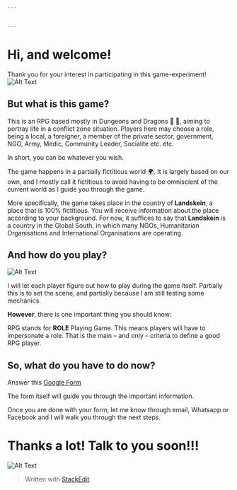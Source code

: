 ```yaml
---


---
```


<h1 id="hi-and-welcome">Hi, and welcome!</h1>
<p>Thank you for your interest in participating in this game-experiment!<br>
<img src="https://media.giphy.com/media/opQwepqlcOUzm/giphy.gif" alt="Alt Text"></p>
<h2 id="but-what-is-this-game">But what is this game?</h2>
<p>This is an RPG based mostly in Dungeons and Dragons 🐉 🎲, aiming to portray life in a conflict zone situation. Players here may choose a role, being a local, a foreigner, a member of the private sector, government, NGO, Army, Medic, Community Leader, Socialite etc. etc.</p>
<p>In short, you can be whatever you wish.</p>
<p>The game happens in a partially fictitious world 🌍. It is largely based on our own, and I mostly call it fictitious to avoid having to be omniscient of the current world as I guide you through the game.</p>
<p>More specifically, the game takes place in the country of <strong>Landskein</strong>, a place that is 100% fictitious. You will receive information about the place according to your background. For now, it suffices to say that <strong>Landskein</strong> is a country in the Global South, in which many NGOs, Humanitarian Organisations and International Organisations are operating.</p>
<h2 id="and-how-do-you-play">And how do you play?</h2>
<p><img src="https://media.giphy.com/media/uTn16N0kybXX2/giphy.gif" alt="Alt Text"></p>
<p>I will let each player figure out how to play during the game itself. Partially this is to set the scene, and partially because I am still testing some mechanics.</p>
<p><strong>However</strong>, there is one important thing you should know:</p>
<p>RPG stands for <strong>ROLE</strong> Playing Game. This means players will have to impersonate a role. That is the main – and only – criteria to define a good RPG player.</p>
<h2 id="so-what-do-you-have-to-do-now">So, what do you have to do now?</h2>
<p>Answer this <a href="https://docs.google.com/forms/d/e/1FAIpQLSc9cPcWtcRaevgAitP9OWkSHpG48t7VDgbjS5ePfkT4R6sttw/viewform?usp=sf_link">Google Form</a></p>
<p>The form itself will guide you through the important information.</p>
<p>Once you are done with your form, let me know through email, Whatsapp or Facebook and I will walk you through the next steps.</p>
<h1 id="thanks-a-lot-talk-to-you-soon">Thanks a lot! Talk to you soon!!!</h1>
<p><img src="https://media.giphy.com/media/wDUYalUmpRbBS/giphy.gif" alt="Alt Text"></p>
<blockquote>
<p>Written with <a href="https://stackedit.io/">StackEdit</a>.</p>
</blockquote>

